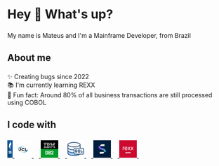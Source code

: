 <h1 align="left">Hey 👋 What's up?</h1>

###

<p align="left">My name is Mateus and I'm a Mainframe Developer, from Brazil</p>

###

<h2 align="left">About me</h2>

###

<p align="left">✨ Creating bugs since 2022<br>📚 I'm currently learning REXX<br>🎲 Fun fact: Around 80% of all business transactions are still processed using COBOL</p>

###

<h2 align="left">I code with</h2>

###

<div align="left">
  <a href="https://en.wikipedia.org/wiki/COBOL">
    <img src="/Devicons/COBOL.jpg" height="40" alt="COBOL logo" width="12"/>
  </a>
  <a href="https://en.wikipedia.org/wiki/Job_Control_Language">
    <img src="/Devicons/JCL.png" height="40" alt="Job Control Language (JCL) logo"  />
    <img width="12" />
  </a>
  <a href="https://en.wikipedia.org/wiki/IBM_Db2">
    <img src="/Devicons/DB2.png" height="40" alt="IBM DB2 logo"  />
    <img width="12" />
  </a>
  <a href="https://en.wikipedia.org/wiki/SQL">
    <img src="/Devicons/SQL.png" height="40" alt="SQL logo"  />
    <img width="12" />
  </a>
  <a href="https://pt.wikipedia.org/wiki/Adabas">
    <img src="/Devicons/NAT.jpg" height="40" alt="Natural Software AG logo"  />
    <img width="12" />
  </a>
  <a href="https://en.wikipedia.org/wiki/Rexx">
    <img src="/Devicons/REXX.png" height="40" alt="REXX logo"  />
    <img width="12" />
  </a>
</div>

###
